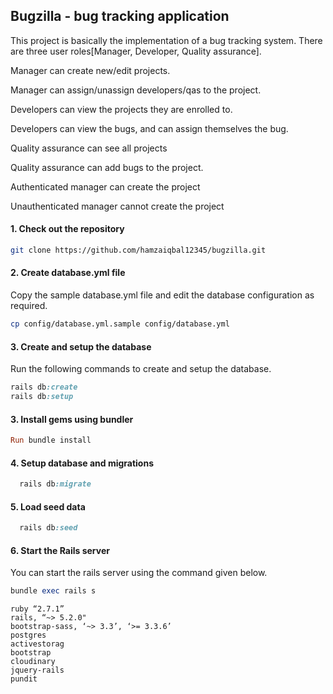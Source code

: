 ## Bugzilla - bug tracking application
This project is basically the implementation of a bug tracking system. There are three user roles[Manager, Developer, Quality assurance].

Manager can create new/edit projects.

Manager can assign/unassign developers/qas to the project.

Developers can view the projects they are enrolled to.

Developers can view the bugs, and can assign themselves the bug.

Quality assurance can see all projects

Quality assurance can add bugs to the project.

Authenticated manager can create the project

Unauthenticated manager cannot create the project
#### 1. Check out the repository
```bash
git clone https://github.com/hamzaiqbal12345/bugzilla.git
```
#### 2. Create database.yml file
Copy the sample database.yml file and edit the database configuration as required.
```bash
cp config/database.yml.sample config/database.yml
```
#### 3. Create and setup the database
Run the following commands to create and setup the database.
```ruby
rails db:create
rails db:setup
```
#### 3. Install gems using bundler
```ruby
Run bundle install
```
#### 4. Setup database and migrations
```ruby
  rails db:migrate
```
#### 5. Load seed data
```ruby
  rails db:seed
```
#### 6. Start the Rails server
You can start the rails server using the command given below.
```ruby
bundle exec rails s
```
```
ruby “2.7.1”
rails, “~> 5.2.0"
bootstrap-sass, ‘~> 3.3’, ‘>= 3.3.6’
postgres
activestorag
bootstrap
cloudinary
jquery-rails
pundit

